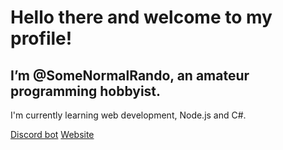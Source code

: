 # Hello there and welcome to my profile!
## I’m @SomeNormalRando, an amateur programming hobbyist.

I'm currently learning web development, Node.js and C#.

[Discord bot](https://discord.com/api/oauth2/authorize?client_id=812960290718482483&permissions=1007021175&scope=applications.commands%20bot)
[Website](https://somenormalrando.github.io/)
